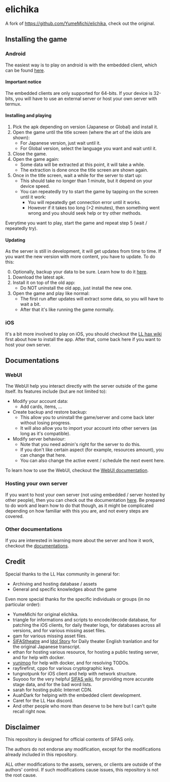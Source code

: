 # elichika
A fork of https://github.com/YumeMichi/elichika, check out the original.

## Installing the game
### Android
The easiest way is to play on android is with the embedded client, which can be found [here](https://github.com/arina999999997/elichika/releases/tag/embedded).

#### Important notice
The embedded clients are only supported for 64-bits. If your device is 32-bits, you will have to use an external server or host your own server with termux.

#### Installing and playing

1. Pick the apk depending on version (Japanese or Global) and install it.
2. Open the game until the title screen (where the art of the idols are shown):
    - For Japanese version, just wait until it.
    - For Global version, select the language you want and wait until it.
3. Close the game.
4. Open the game again:
    - Some data will be extracted at this point, it will take a while.
    - The extraction is done once the title screen are shown again.
5. Once in the title screen, wait a while for the server to start up:
    - This should take no longer than 1 minute, but it depend on your device speed.
    - You can repeatedly try to start the game by tapping on the screen until it work:
      - You will repeatedly get connection error until it works.
      - However if it takes too long (>2 minutes), then something went wrong and you should seek help or try other methods.

Everytime you want to play, start the game and repeat step 5 (wait / repeatedly try).

#### Updating

As the server is still in development, it will get updates from time to time. If you want the new version with more content, you have to update. To do this:

0. Optionally, backup your data to be sure. Learn how to do it [here](https://github.com/arina999999997/elichika/blob/master/docs/webui.md).
1. Download the latest apk.
2. Install it on top of the old app:
    - Do NOT uninstall the old app, just install the new one.
3. Open the game and play like normal:
    - The first run after updates will extract some data, so you will have to wait a bit.
    - After that it's like running the game normally.

### iOS

It's a bit more involved to play on iOS, you should checkout the [LL hax wiki](https://carette.codeberg.page/ll-hax-docs/sifas/) first about how to install the app. After that, come back here if you want to host your own server.

## Documentations

### WebUI

The WebUI help you interact directly with the server outside of the game itself. Its features include (but are not limited to):

- Modify your account data:
  - Add cards, items, ...
- Create backup and restore backup:
  - This allow you to uninstall the game/server and come back later without losing progress.
  - It will also allow you to import your account into other servers (as long as it's compatible).
- Modify server behaviour:
  - Note that you need admin's right for the server to do this.
  - If you don't like certain aspect (for example, resources amount), you can change that here.
  - You can also change the active event / schedule the next event here.

To learn how to use the WebUI, checkout the [WebUI documentation](https://github.com/arina999999997/elichika/blob/master/docs/webui.md).

### Hosting your own server

If you want to host your own server (not using embedded / server hosted by other people), then you can check out the documentation [here](https://github.com/arina999999997/elichika/blob/master/docs/hosting.md). Be prepared to do work and learn how to do that though, as it might be complicated depending on how familiar with this you are, and not every steps are covered.

### Other documentations

If you are interested in learning more about the server and how it work, checkout the [documentations](https://github.com/arina999999997/elichika/blob/master/docs).

## Credit
Special thanks to the LL Hax community in general for:

- Archiving and hosting database / assets
- General and specific knowledges about the game

Even more special thanks for the specific individuals or groups (in no particular order):

- YumeMichi for original elichika.
- triangle for informations and scripts to encode/decode database, for patching the iOS clients, for daily theater logs, for databases across all versions, and for various missing asset files.
- gam for various missing asset files.
- [SIFAStheatre](https://twitter.com/SIFAStheatre) and [Idol Story](https://twitter.com/idoldotst) for Daily theater English tranlation and for the original Japanese transcript.
- ethan for hosting various resource, for hosting a public testing server, and for help with docker.
- [yunimoo](https://github.com/yunimoo) for help with docker, and for resolving TODOs.
- rayfirefirst, cppo for various cryptographic keys.
- tungnotpunk for iOS client and help with network structure.
- Suyooo for the very helpful [SIFAS wiki](https://suyo.be/sifas/wiki/), for providing more accurate stage data, and for the bad word lists.
- sarah for hosting public Internet CDN.
- AuahDark for helping with the embedded client development.
- Caret for the LL Hax discord.
- And other people who more than deserve to be here but I can't quite recall right now.

## Disclaimer
This repository is designed for official contents of SIFAS only.

The authors do not endorse any modification, except for the modifications already included in this repository. 

ALL other modifications to the assets, servers, or clients are outside of the authors' control. If such modifications cause issues, this repository is not the root cause.
